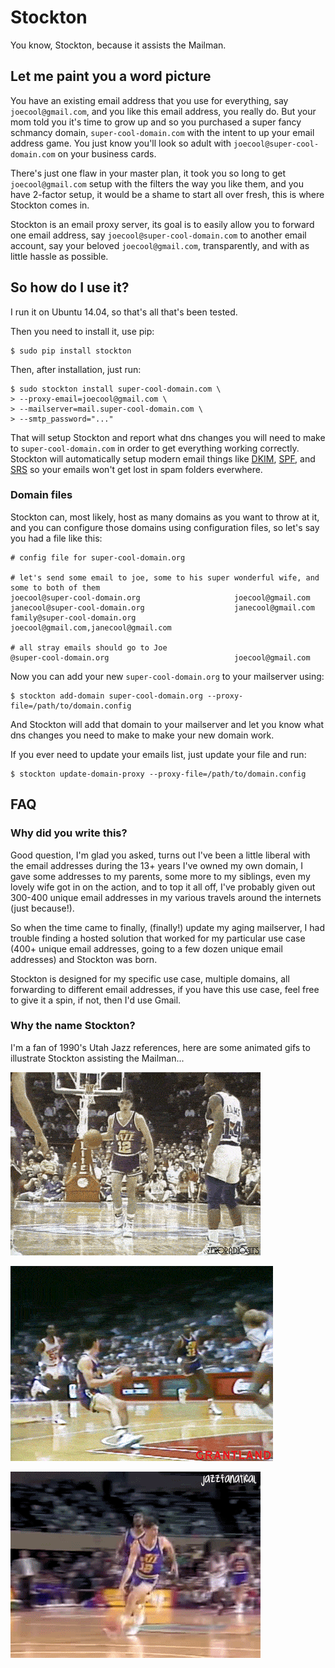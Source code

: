 # Stockton

You know, Stockton, because it assists the Mailman.


## Let me paint you a word picture

You have an existing email address that you use for everything, say `joecool@gmail.com`, and you like this email address, you really do. But your mom told you it's time to grow up and so you purchased a super fancy schmancy domain, `super-cool-domain.com` with the intent to up your email address game. You just know you'll look so adult with `joecool@super-cool-domain.com` on your business cards.

There's just one flaw in your master plan, it took you so long to get `joecool@gmail.com` setup with the filters the way you like them, and you have 2-factor setup, it would be a shame to start all over fresh, this is where Stockton comes in.

Stockton is an email proxy server, its goal is to easily allow you to forward one email address, say `joecool@super-cool-domain.com` to another email account, say your beloved `joecool@gmail.com`, transparently, and with as little hassle as possible.


## So how do I use it?

I run it on Ubuntu 14.04, so that's all that's been tested.

Then you need to install it, use pip:

    $ sudo pip install stockton

Then, after installation, just run:

    $ sudo stockton install super-cool-domain.com \
    > --proxy-email=joecool@gmail.com \
    > --mailserver=mail.super-cool-domain.com \
    > --smtp_password="..."

That will setup Stockton and report what dns changes you will need to make to `super-cool-domain.com` in order to get everything working correctly. Stockton will automatically setup modern email things like [DKIM](http://www.dkim.org/), [SPF](http://www.openspf.org/), and [SRS](http://www.openspf.org/SRS) so your emails won't get lost in spam folders everwhere.


### Domain files

Stockton can, most likely, host as many domains as you want to throw at it, and you can configure those domains using configuration files, so let's say you had a file like this:

```
# config file for super-cool-domain.org

# let's send some email to joe, some to his super wonderful wife, and some to both of them
joecool@super-cool-domain.org                     joecool@gmail.com
janecool@super-cool-domain.org                    janecool@gmail.com
family@super-cool-domain.org                      joecool@gmail.com,janecool@gmail.com

# all stray emails should go to Joe
@super-cool-domain.org                            joecool@gmail.com
```

Now you can add your new `super-cool-domain.org` to your mailserver using:

    $ stockton add-domain super-cool-domain.org --proxy-file=/path/to/domain.config

And Stockton will add that domain to your mailserver and let you know what dns changes you need to make to make your new domain work.

If you ever need to update your emails list, just update your file and run:

    $ stockton update-domain-proxy --proxy-file=/path/to/domain.config


## FAQ

### Why did you write this?

Good question, I'm glad you asked, turns out I've been a little liberal with the email addresses during the 13+ years I've owned my own domain, I gave some addresses to my parents, some more to my siblings, even my lovely wife got in on the action, and to top it all off, I've probably given out 300-400 unique email addresses in my various travels around the internets (just because!).

So when the time came to finally, (finally!) update my aging mailserver, I had trouble finding a hosted solution that worked for my particular use case (400+ unique email addresses, going to a few dozen unique email addresses) and Stockton was born.

Stockton is designed for my specific use case, multiple domains, all forwarding to different email addresses, if you have this use case, feel free to give it a spin, if not, then I'd use Gmail.


### Why the name Stockton?

I'm a fan of 1990's Utah Jazz references, here are some animated gifs to illustrate Stockton assisting the Mailman...

![](https://github.com/Jaymon/stockton/blob/master/images/stockton-to-malone-3.gif)

![](https://github.com/Jaymon/stockton/blob/master/images/stockton-to-malone-2.gif)

![](https://github.com/Jaymon/stockton/blob/master/images/stockton-to-malone-1.gif)

